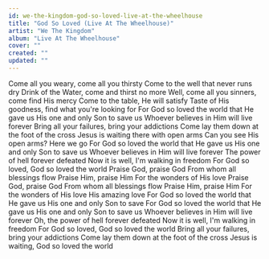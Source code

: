 ```yaml
---
id: we-the-kingdom-god-so-loved-live-at-the-wheelhouse
title: "God So Loved (Live At The Wheelhouse)"
artist: "We The Kingdom"
album: "Live At The Wheelhouse"
cover: ""
created: ""
updated: ""
---
```


Come all you weary, come all you thirsty
Come to the well that never runs dry
Drink of the Water, come and thirst no more
Well, come all you sinners, come find His mercy
Come to the table, He will satisfy
Taste of His goodness, find what you're looking for
For God so loved the world that He gave us
His one and only Son to save us
Whoever believes in Him will live forever
Bring all your failures, bring your addictions
Come lay them down at the foot of the cross
Jesus is waiting there with open arms
Can you see His open arms? Here we go
For God so loved the world that He gave us
His one and only Son to save us
Whoever believes in Him will live forever
The power of hell forever defeated
Now it is well, I'm walking in freedom
For God so loved, God so loved the world
Praise God, praise God
From whom all blessings flow
Praise Him, praise Him
For the wonders of His love
Praise God, praise God
From whom all blessings flow
Praise Him, praise Him
For the wonders of His love
His amazing love
For God so loved the world that He gave us
His one and only Son to save
For God so loved the world that He gave us
His one and only Son to save us
Whoever believes in Him will live forever
Oh, the power of hell forever defeated
Now it is well, I'm walking in freedom
For God so loved, God so loved the world
Bring all your failures, bring your addictions
Come lay them down at the foot of the cross
Jesus is waiting, God so loved the world